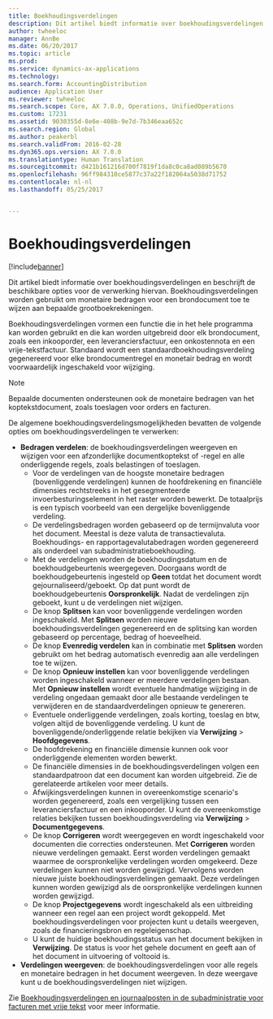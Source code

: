 ```yaml
---
title: Boekhoudingsverdelingen
description: Dit artikel biedt informatie over boekhoudingsverdelingen en beschrijft de beschikbare opties voor de verwerking hiervan. Boekhoudingsverdelingen worden gebruikt om monetaire bedragen voor een brondocument toe te wijzen aan bepaalde grootboekrekeningen.
author: twheeloc
manager: AnnBe
ms.date: 06/20/2017
ms.topic: article
ms.prod: 
ms.service: dynamics-ax-applications
ms.technology: 
ms.search.form: AccountingDistribution
audience: Application User
ms.reviewer: twheeloc
ms.search.scope: Core, AX 7.0.0, Operations, UnifiedOperations
ms.custom: 17231
ms.assetid: 9030355d-8e6e-408b-9e7d-7b346eaa652c
ms.search.region: Global
ms.author: peakerbl
ms.search.validFrom: 2016-02-28
ms.dyn365.ops.version: AX 7.0.0
ms.translationtype: Human Translation
ms.sourcegitcommit: d421b161216d700f7819f1da8c0ca8ad089b5670
ms.openlocfilehash: 96ff984310ce5877c37a22f182064a5038d71752
ms.contentlocale: nl-nl
ms.lasthandoff: 05/25/2017


---
```


# <a name="accounting-distributions"></a>Boekhoudingsverdelingen

[!include[banner](../includes/banner.md)]


Dit artikel biedt informatie over boekhoudingsverdelingen en beschrijft de beschikbare opties voor de verwerking hiervan. Boekhoudingsverdelingen worden gebruikt om monetaire bedragen voor een brondocument toe te wijzen aan bepaalde grootboekrekeningen. 

Boekhoudingsverdelingen vormen een functie die in het hele programma kan worden gebruikt en die kan worden uitgebreid door elk brondocument, zoals een inkooporder, een leveranciersfactuur, een onkostennota en een vrije-tekstfactuur. Standaard wordt een standaardboekhoudingsverdeling gegenereerd voor elke brondocumentregel en monetair bedrag en wordt voorwaardelijk ingeschakeld voor wijziging. 

> [!Note] 
> Bepaalde documenten ondersteunen ook de monetaire bedragen van het koptekstdocument, zoals toeslagen voor orders en facturen. 

De algemene boekhoudingsverdelingsmogelijkheden bevatten de volgende opties om boekhoudingsverdelingen te verwerken:

-   **Bedragen verdelen**: de boekhoudingsverdelingen weergeven en wijzigen voor een afzonderlijke documentkoptekst of -regel en alle onderliggende regels, zoals belastingen of toeslagen.
    -   Voor de verdelingen van de hoogste monetaire bedragen (bovenliggende verdelingen) kunnen de hoofdrekening en financiële dimensies rechtstreeks in het gesegmenteerde invoerbesturingselement in het raster worden bewerkt. De totaalprijs is een typisch voorbeeld van een dergelijke bovenliggende verdeling.
    -   De verdelingsbedragen worden gebaseerd op de termijnvaluta voor het document. Meestal is deze valuta de transactievaluta. Boekhoudings- en rapportagevalutabedragen worden gegenereerd als onderdeel van subadministratieboekhouding.
    -   Met de verdelingen worden de boekhoudingsdatum en de boekhoudgebeurtenis weergegeven. Doorgaans wordt de boekhoudgebeurtenis ingesteld op **Geen** totdat het document wordt gejournaliseerd/geboekt. Op dat punt wordt de boekhoudgebeurtenis **Oorspronkelijk**. Nadat de verdelingen zijn geboekt, kunt u de verdelingen niet wijzigen.
    -   De knop **Splitsen** kan voor bovenliggende verdelingen worden ingeschakeld. Met **Splitsen** worden nieuwe boekhoudingsverdelingen gegenereerd en de splitsing kan worden gebaseerd op percentage, bedrag of hoeveelheid.
    -   De knop **Evenredig verdelen** kan in combinatie met **Splitsen** worden gebruikt om het bedrag automatisch evenredig aan alle verdelingen toe te wijzen.
    -   De knop **Opnieuw instellen** kan voor bovenliggende verdelingen worden ingeschakeld wanneer er meerdere verdelingen bestaan. Met **Opnieuw instellen** wordt eventuele handmatige wijziging in de verdeling ongedaan gemaakt door alle bestaande verdelingen te verwijderen en de standaardverdelingen opnieuw te genereren.
    -   Eventuele onderliggende verdelingen, zoals korting, toeslag en btw, volgen altijd de bovenliggende verdeling. U kunt de bovenliggende/onderliggende relatie bekijken via **Verwijzing** &gt; **Hoofdgegevens**.
    -   De hoofdrekening en financiële dimensie kunnen ook voor onderliggende elementen worden bewerkt.
    -   De financiële dimensies in de boekhoudingsverdelingen volgen een standaardpatroon dat een document kan worden uitgebreid. Zie de gerelateerde artikelen voor meer details.
    -   Afwijkingsverdelingen kunnen in overeenkomstige scenario's worden gegenereerd, zoals een vergelijking tussen een leveranciersfactuur en een inkooporder. U kunt de overeenkomstige relaties bekijken tussen boekhoudingsverdeling via **Verwijzing** &gt; **Documentgegevens**.
    -   De knop **Corrigeren** wordt weergegeven en wordt ingeschakeld voor documenten die correcties ondersteunen. Met **Corrigeren** worden nieuwe verdelingen gemaakt. Eerst worden verdelingen gemaakt waarmee de oorspronkelijke verdelingen worden omgekeerd. Deze verdelingen kunnen niet worden gewijzigd. Vervolgens worden nieuwe juiste boekhoudingsverdelingen gemaakt. Deze verdelingen kunnen worden gewijzigd als de oorspronkelijke verdelingen kunnen worden gewijzigd.
    -   De knop **Projectgegevens** wordt ingeschakeld als een uitbreiding wanneer een regel aan een project wordt gekoppeld. Met boekhoudingsverdelingen voor projecten kunt u details weergeven, zoals de financieringsbron en regeleigenschap.
    -   U kunt de huidige boekhoudingsstatus van het document bekijken in **Verwijzing**. De status is voor het gehele document en geeft aan of het document in uitvoering of voltooid is.
-   **Verdelingen weergeven**: de boekhoudingsverdelingen voor alle regels en monetaire bedragen in het document weergeven. In deze weergave kunt u de boekhoudingsverdelingen niet wijzigen.


Zie [Boekhoudingsverdelingen en journaalposten in de subadministratie voor facturen met vrije tekst](accounting-distributions-subledger-journal-entries-vendor-invoices.md) voor meer informatie.



